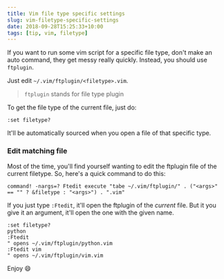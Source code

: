 ```yaml
---
title: Vim file type specific settings
slug: vim-filetype-specific-settings
date: 2018-09-28T15:25:33+10:00
tags: [tip, vim, filetype]
---
```


If you want to run some vim script for a specific file type, don't make an
auto command, they get messy really quickly. Instead, you should use `ftplugin`. <!--more-->

Just edit `~/.vim/ftplugin/<filetype>.vim`.

> `ftplugin` stands for file type plugin

To get the file type of the current file, just do:

```
:set filetype?
```

It'll be automatically sourced when you open a file of that specific type.

### Edit matching file

Most of the time, you'll find yourself wanting to edit the ftplugin file of the
current filetype. So, here's a quick command to do this:

```vim
command! -nargs=? Ftedit execute "tabe ~/.vim/ftplugin/" . ("<args>" == "" ? &filetype : "<args>") . ".vim"
```

If you just type `:Ftedit`, it'll open the ftplugin of the *current* file.
But it you give it an argument, it'll open the one with the given name.

```
:set filetype?
python
:Ftedit
" opens ~/.vim/ftplugin/python.vim
:Ftedit vim
" opens ~/.vim/ftplugin/vim.vim
```

Enjoy :smile:
